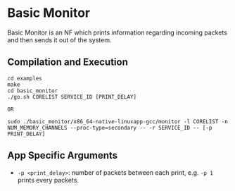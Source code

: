 Basic Monitor
==
Basic Monitor is an NF which prints information regarding incoming packets and then sends it out of the system.

Compilation and Execution
--
```
cd examples
make
cd basic_monitor
./go.sh CORELIST SERVICE_ID [PRINT_DELAY]

OR

sudo ./basic_monitor/x86_64-native-linuxapp-gcc/monitor -l CORELIST -n NUM_MEMORY_CHANNELS --proc-type=secondary -- -r SERVICE_ID -- [-p PRINT_DELAY]
```

App Specific Arguments
--
  - `-p <print_delay>`: number of packets between each print, e.g. `-p 1` prints every packets.
